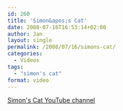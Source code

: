```yaml
---
id: 260
title: 'Simon&apos;s Cat'
date: 2008-07-16T16:53:14+02:00
author: Jan
layout: single
permalink: /2008/07/16/simons-cat/
categories:
  - Videos
tags:
  - "simon's cat"
format: video
---
```

[Simon's Cat YouTube channel](http://www.youtube.com/user/simonscat) 
